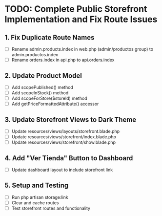# TODO: Complete Public Storefront Implementation and Fix Route Issues

## 1. Fix Duplicate Route Names
- [ ] Rename admin.products.index in web.php (admin/productos group) to admin.productos.index
- [ ] Rename orders.index in api.php to api.orders.index

## 2. Update Product Model
- [ ] Add scopePublished() method
- [ ] Add scopeInStock() method
- [ ] Add scopeForStore($storeId) method
- [ ] Add getPriceFormattedAttribute() accessor

## 3. Update Storefront Views to Dark Theme
- [ ] Update resources/views/layouts/storefront.blade.php
- [ ] Update resources/views/storefront/index.blade.php
- [ ] Update resources/views/storefront/show.blade.php

## 4. Add "Ver Tienda" Button to Dashboard
- [ ] Update dashboard layout to include storefront link

## 5. Setup and Testing
- [ ] Run php artisan storage:link
- [ ] Clear and cache routes
- [ ] Test storefront routes and functionality
